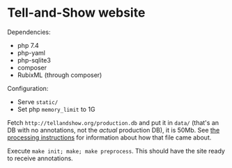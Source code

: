 # Tell-and-Show website

Dependencies:

* php 7.4
* php-yaml
* php-sqlite3
* composer
* RubixML (through composer)

Configuration:

* Serve `static/`
* Set php `memory_limit` to 1G

Fetch `http://tellandshow.org/production.db` and put it in `data/` (that's an DB with no annotations, not the *actual* production DB), it is 50Mb. See [the processing instructions](../process/README.md) for information about how that file came about. 

Execute `make init; make; make preprocess`. This should have the site ready to receive annotations.

